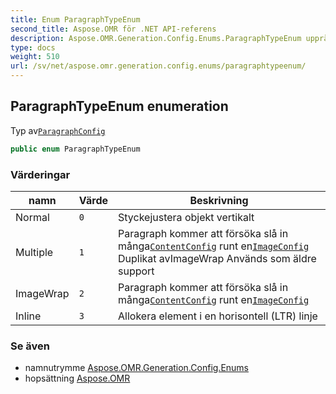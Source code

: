 ```yaml
---
title: Enum ParagraphTypeEnum
second_title: Aspose.OMR för .NET API-referens
description: Aspose.OMR.Generation.Config.Enums.ParagraphTypeEnum uppräkning. Typ avParagraphConfig
type: docs
weight: 510
url: /sv/net/aspose.omr.generation.config.enums/paragraphtypeenum/
---
```

## ParagraphTypeEnum enumeration

Typ av[`ParagraphConfig`](../../aspose.omr.generation.config.elements.parents/paragraphconfig/)

```csharp
public enum ParagraphTypeEnum
```

### Värderingar

| namn | Värde | Beskrivning |
| --- | --- | --- |
| Normal | `0` | Styckejustera objekt vertikalt |
| Multiple | `1` | Paragraph kommer att försöka slå in många[`ContentConfig`](../../aspose.omr.generation.config.elements/contentconfig/) runt en[`ImageConfig`](../../aspose.omr.generation.config.elements/imageconfig/) Duplikat avImageWrap Används som äldre support |
| ImageWrap | `2` | Paragraph kommer att försöka slå in många[`ContentConfig`](../../aspose.omr.generation.config.elements/contentconfig/) runt en[`ImageConfig`](../../aspose.omr.generation.config.elements/imageconfig/) |
| Inline | `3` | Allokera element i en horisontell (LTR) linje |

### Se även

* namnutrymme [Aspose.OMR.Generation.Config.Enums](../../aspose.omr.generation.config.enums/)
* hopsättning [Aspose.OMR](../../)


